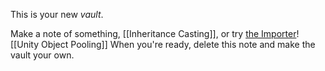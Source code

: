 This is your new *vault*.

Make a note of something, [[Inheritance Casting]], or try [the Importer](https://help.obsidian.md/Plugins/Importer)!
[[Unity Object Pooling]]
When you're ready, delete this note and make the vault your own.